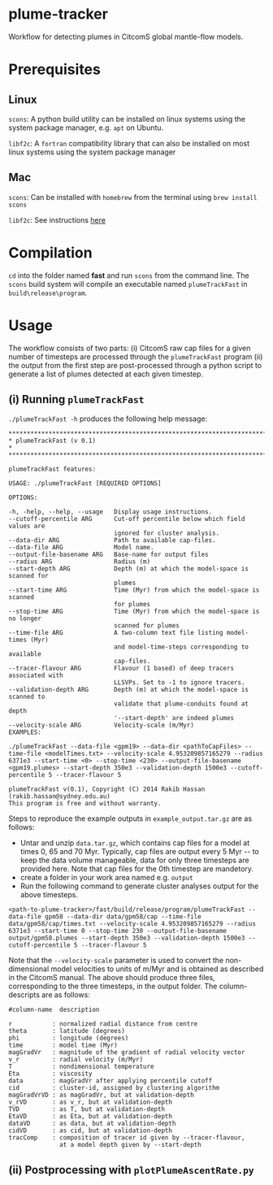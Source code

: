 # plume-tracker

Workflow for detecting plumes in CitcomS global mantle-flow models.

# Prerequisites

## Linux
`scons`: A python build utility can be installed on linux systems using the system package manager, e.g. `apt` on Ubuntu.

`libf2c`: A `fortran` compatibility library that can also be installed on most linux systems using the system package manager

## Mac

`scons`: Can be installed with `homebrew` from the terminal using `brew install scons`

`libf2c`: See instructions [here](http://hpc.sourceforge.net/buildf2c)

# Compilation

`cd` into the folder named **fast** and run `scons` from the command line. The `scons` build system will compile an executable named  `plumeTrackFast` in `build\release\program`.

# Usage

The workflow consists of two parts: (i) CitcomS raw cap files for a given number of timesteps are processed through the `plumeTrackFast` program (ii) the output from the first step are post-processed through a python script to generate a list of plumes detected at each given timestep.

## (i) Running `plumeTrackFast`

`./plumeTrackFast -h` produces the following help message:

```
************************************************************************
* plumeTrackFast (v 0.1)                                               *
************************************************************************

plumeTrackFast features:

USAGE: ./plumeTrackFast [REQUIRED OPTIONS]

OPTIONS:

-h, -help, --help, --usage   Display usage instructions.
--cutoff-percentile ARG      Cut-off percentile below which field values are
                             ignored for cluster analysis.
--data-dir ARG               Path to available cap-files.
--data-file ARG              Model name.
--output-file-basename ARG   Base-name for output files
--radius ARG                 Radius (m)
--start-depth ARG            Depth (m) at which the model-space is scanned for
                             plumes
--start-time ARG             Time (Myr) from which the model-space is scanned
                             for plumes
--stop-time ARG              Time (Myr) from which the model-space is no longer
                             scanned for plumes
--time-file ARG              A two-column text file listing model-times (Myr)
                             and model-time-steps corresponding to available
                             cap-files.
--tracer-flavour ARG         Flavour (1 based) of deep tracers associated with
                             LLSVPs. Set to -1 to ignore tracers.
--validation-depth ARG       Depth (m) at which the model-space is scanned to
                             validate that plume-conduits found at depth
                             '--start-depth' are indeed plumes
--velocity-scale ARG         Velocity-scale (m/Myr)
EXAMPLES:

./plumeTrackFast --data-file <gpm19> --data-dir <pathToCapFiles> --time-file <modelTimes.txt> --velocity-scale 4.953209857165279 --radius 6371e3 --start-time <0> --stop-time <230> --output-file-basename <gpm19.plumes> --start-depth 350e3 --validation-depth 1500e3 --cutoff-percentile 5 --tracer-flavour 5

plumeTrackFast v(0.1), Copyright (C) 2014 Rakib Hassan (rakib.hassan@sydney.edu.au)
This program is free and without warranty.
```

Steps to reproduce the example outputs in `example_output.tar.gz` are as follows:

 * Untar and unzip `data.tar.gz`, which contains cap files for a model at times 0, 65 and 70 Myr. Typically, cap files are output every 5 Myr -- to keep the data volume manageable, data for only three timesteps are provided here. Note that cap files for the 0th timestep are mandetory.
 * create a folder in your work area named e.g. `output`
 * Run the following command to generate cluster analyses output for the above timesteps.
 
 ```
 <path-to-plume-tracker>/fast/build/release/program/plumeTrackFast --data-file gpm58 --data-dir data/gpm58/cap --time-file data/gpm58/cap/times.txt --velocity-scale 4.953209857165279 --radius 6371e3 --start-time 0 --stop-time 230 --output-file-basename output/gpm58.plumes --start-depth 350e3 --validation-depth 1500e3 --cutoff-percentile 5 --tracer-flavour 5
 ```
Note that the `--velocity-scale` parameter is used to convert the non-dimensional model velocities to units of m/Myr and is obtained as described in the CitcomS manual. The above should produce three files, corresponding to the three timesteps, in the output folder. The column-descripts are as follows:

```
#column-name  description

r           : normalized radial distance from centre
theta       : latitude (degrees)
phi         : longitude (degrees)
time        : model time (Myr)
magGradVr   : magnitude of the gradient of radial velocity vector
v_r         : radial velocity (m/Myr)
T           : nondimensional temperature
Eta         : viscosity
data        : magGradVr after applying percentile cutoff
cid         : cluster-id, assigned by clustering algorithm
magGradVrVD : as magGradVr, but at validation-depth
v_rVD       : as v_r, but at validation-depth
TVD         : as T, but at validation-depth
EtaVD       : as Eta, but at validation-depth
dataVD      : as data, but at validation-depth
cidVD       : as cid, but at validation-depth
tracComp    : composition of tracer id given by --tracer-flavour, 
              at a model depth given by --start-depth
```

## (ii) Postprocessing with `plotPlumeAscentRate.py`



